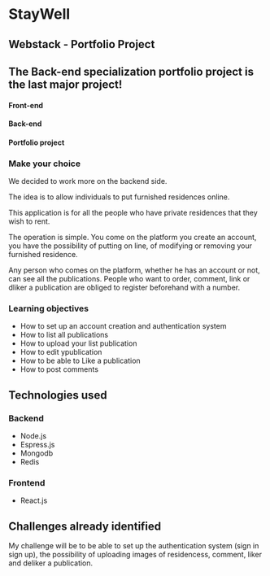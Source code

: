 
# StayWell

## Webstack - Portfolio Project
## The Back-end specialization portfolio project is the last major project!
#### Front-end
#### Back-end
#### Portfolio project


### Make your choice
We decided to work more on the backend side.

The idea is to allow individuals to put furnished residences online.

This application is for all the people who have private residences that they wish to rent.

The operation is simple. You come on the platform you create an account, you have the possibility of putting on line, of modifying or removing your furnished residence.

Any person who comes on the platform, whether he has an account or not, can see all the publications.
People who want to order, comment, link or dliker a publication are obliged to register beforehand with a number.

### Learning objectives

* How to set up an account creation and authentication system
* How to list all publications
* How to upload your list publication
* How to edit ypublication
* How to be able to Like a publication
* How to post comments


## Technologies used

### Backend 
* Node.js 
* Espress.js
* Mongodb
* Redis

### Frontend
* React.js

## Challenges already identified

My challenge will be to be able to set up the authentication system (sign in sign up), the possibility of uploading images of residencess, comment, liker and deliker a publication.
